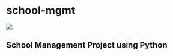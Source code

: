 # school-mgmt
![](https://cdn0.iconfinder.com/data/icons/business-management-215/512/book.png)
## School Management Project using Python

